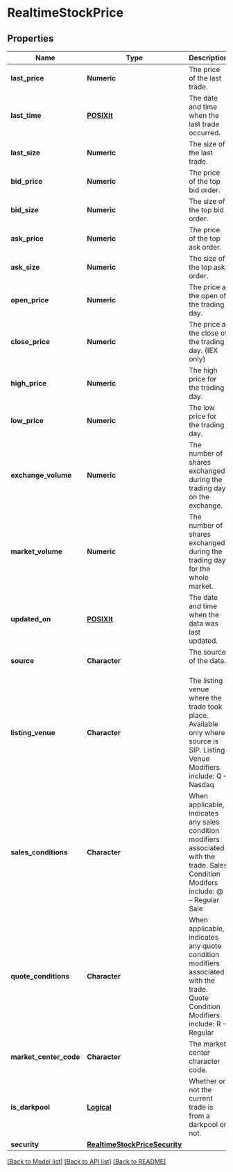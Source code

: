 # RealtimeStockPrice

[//]: # (CLASS:IntrinioSDK::RealtimeStockPrice)

[//]: # (KIND:object)

## Properties

[//]: # (START_DEFINITION)

Name | Type | Description
------------ | ------------- | -------------
**last_price** | **Numeric** | The price of the last trade. &nbsp;
**last_time** | [**POSIXlt**](POSIXlt.md) | The date and time when the last trade occurred. &nbsp;
**last_size** | **Numeric** | The size of the last trade. &nbsp;
**bid_price** | **Numeric** | The price of the top bid order. &nbsp;
**bid_size** | **Numeric** | The size of the top bid order. &nbsp;
**ask_price** | **Numeric** | The price of the top ask order. &nbsp;
**ask_size** | **Numeric** | The size of the top ask order. &nbsp;
**open_price** | **Numeric** | The price at the open of the trading day. &nbsp;
**close_price** | **Numeric** | The price at the close of the trading day. (IEX only) &nbsp;
**high_price** | **Numeric** | The high price for the trading day. &nbsp;
**low_price** | **Numeric** | The low price for the trading day. &nbsp;
**exchange_volume** | **Numeric** | The number of shares exchanged during the trading day on the exchange. &nbsp;
**market_volume** | **Numeric** | The number of shares exchanged during the trading day for the whole market. &nbsp;
**updated_on** | [**POSIXlt**](POSIXlt.md) | The date and time when the data was last updated. &nbsp;
**source** | **Character** | The source of the data. &nbsp;
**listing_venue** | **Character** | The listing venue where the trade took place. Available only where source is SIP. Listing Venue Modifiers include: Q – Nasdaq | N – NYSE | A – NYSE American | P – NYSE Arca | u – Other OTC Markets | V – Investors Exchange LLC  &nbsp;
**sales_conditions** | **Character** | When applicable, indicates any sales condition modifiers associated with the trade. Sales Condition Modifers include: @ – Regular Sale | A – Acquisition | B – Bunched Trade | C – Cash Sale | D – Distribution | E – Placeholder | F – Intermarket Sweep | G – Bunched Sold Trade  | H – Priced Variation Trade | I – Odd Lot Trade | K – Rule 155 Trade (AMEX) | L – Sold Last | M – Market Center Official Close | N – Next Day | O – Opening Prints  | P – Prior Reference Price | Q – Market Center Official Open | R – Seller | S – Split Trade | T – Form T | U – Extended Trading Hours (Sold Out of Sequence)  | V – Contingent Trade | W – Average Price Trade | X – Cross/Periodic Auction Trade | Y – Yellow Flag Regular Trade | Z – Sold (Out of Sequence)  | 1 – Stopped Stock (Regular Trade) | 4 – Derivatively Priced | 5 – Re-Opening Prints | 6 – Closing Prints | 7 – Qualified Contingent Trade (QCT)  | 8 – Placeholder for 611 Exempt | 9 – Corrected Consolidated Close (Per Listing Market)  &nbsp;
**quote_conditions** | **Character** | When applicable, indicates any quote condition modifiers associated with the trade. Quote Condition Modifiers include: R – Regular | A – Slow on Ask | – Slow on Bid | C – Closing | D – News Dissemination | F – Slow on ASK (LRP or Gap Quote)  | E – Slow on Bid (LRP or Gap Quote) | G – Trading Range Indication | H – Slow on Bid and Ask | I – Order Imbalance  |  J – Due to Related - News Dissemination | K – Due to Related - News Pending | O – Open | L – Closed  | M – Volatility Trading Pause | N – Non-Firm Quote | O – Opening | P – News Pending | S – Due to Related  | T – Resume | U – Slow on Bid and Ask (LRP or Gap Quote) | V – In View of Common | W – Slow on Bid and Ask (LRP or Gap Quote)  | X – Equipment Changeover | Y – Sub-Penny Trading | Z – No Open / No Resume | F – Fast Trading | U – Slow on Bid and Ask (Non-Firm)  | One-Sided – One-Sided | X – Order Influx | 0 – Special Opening Quote | Halted – Halted | Benchmark – Benchmark | Implied – Implied  | Exchange Best – Exchange Best | 1 – Market Wide Circuit Breaker Level 1 | 2 – Market Wide Circuit Breaker Level 2  | 3 – Market Wide Circuit Breaker Level 3 | Rotation – Rotation | Auto Exec Eligible – Auto Exec Eligible | Bid Side Firm – Bid Side Firm  | Ask Side Firm – Ask Side Firm | 4 – On Demand Intraday Auction | I – Indicative Value (OPRA) | 45 – Additional Information Required (CTS)  | 46 – Regulatory Concern (CTS) | 47 – Merger Effective | 49 – Corporate Action (CTS) | 50 – New Security Offering (CTS)  | 51 – Intraday Indicative Value Unavailable (CTS)  &nbsp;
**market_center_code** | **Character** | The market center character code. &nbsp;
**is_darkpool** | [**Logical**](Logical.md) | Whether or not the current trade is from a darkpool or not. &nbsp;
**security** | [**RealtimeStockPriceSecurity**](RealtimeStockPrice_security.md) |  &nbsp;

[//]: # (END_DEFINITION)


[//]: # (CONTAINED_CLASS:IntrinioSDK::POSIXlt)


[//]: # (CONTAINED_CLASS:IntrinioSDK::POSIXlt)


[//]: # (CONTAINED_CLASS:IntrinioSDK::Logical)


[//]: # (CONTAINED_CLASS:IntrinioSDK::RealtimeStockPrice_security)


[[Back to Model list]](../README.md#documentation-for-models) [[Back to API list]](../README.md#documentation-for-api-endpoints) [[Back to README]](../README.md)


